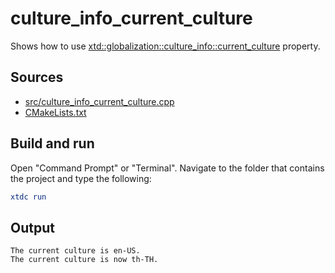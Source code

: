 # culture_info_current_culture

Shows how to use [xtd::globalization::culture_info::current_culture](https://gammasoft71.github.io/xtd/reference_guides/latest/classxtd_1_1globalization_1_1culture__info.html) property.

## Sources

* [src/culture_info_current_culture.cpp](src/culture_info_current_culture.cpp)
* [CMakeLists.txt](CMakeLists.txt)

## Build and run

Open "Command Prompt" or "Terminal". Navigate to the folder that contains the project and type the following:

```cmake
xtdc run
```

## Output

```
The current culture is en-US.
The current culture is now th-TH.
```
